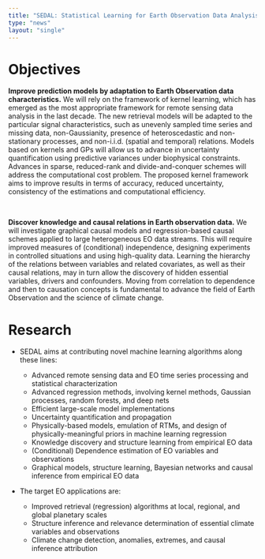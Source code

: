 ```yaml
---
title: "SEDAL: Statistical Learning for Earth Observation Data Analysis"
type: "news"
layout: "single"
---
```


# Objectives

**Improve prediction models by adaptation to Earth Observation data characteristics.** We will rely on the framework of kernel learning, which has emerged as the most appropriate framework for remote sensing data analysis in the last decade. The new retrieval models will be adapted to the particular signal characteristics, such as unevenly sampled time series and missing data, non-Gaussianity, presence of heteroscedastic and non-stationary processes, and non-i.i.d. (spatial and temporal) relations. Models based on kernels and GPs will allow us to advance in uncertainty quantification using predictive variances under biophysical constraints. Advances in sparse, reduced-rank and divide-and-conquer schemes will address the computational cost problem. The proposed kernel framework aims to improve results in terms of accuracy, reduced uncertainty, consistency of the estimations and computational efficiency.

<br>

**Discover knowledge and causal relations in Earth observation data.** We will investigate graphical causal models and regression-based causal schemes applied to large heterogeneous EO data streams. This will require improved measures of (conditional) independence, designing experiments in controlled situations and using high-quality data. Learning the hierarchy of the relations between variables and related covariates, as well as their causal relations, may in turn allow the discovery of hidden essential variables, drivers and confounders. Moving from correlation to dependence and then to causation concepts is fundamental to advance the field of Earth Observation and the science of climate change.

# Research

- SEDAL aims at contributing novel machine learning algorithms along these lines:
    - Advanced remote sensing data and EO time series processing and statistical characterization
    - Advanced regression methods, involving kernel methods, Gaussian processes, random forests, and deep nets
    - Efficient large-scale model implementations
    - Uncertainty quantification and propagation
    - Physically-based models, emulation of RTMs, and design of physically-meaningful priors in machine learning regression
    - Knowledge discovery and structure learning from empirical EO data
    - (Conditional) Dependence estimation of EO variables and observations
    - Graphical models, structure learning, Bayesian networks and causal inference from empirical EO data

- The target EO applications are:
    - Improved retrieval (regression) algorithms at local, regional, and global planetary scales
    - Structure inference and relevance determination of essential climate variables and observations
    - Climate change detection, anomalies, extremes, and causal inference attribution
